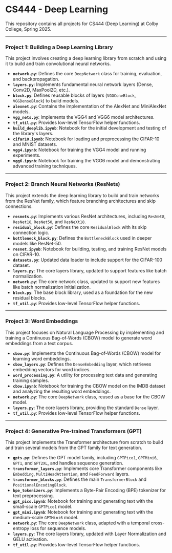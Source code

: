 # CS444 - Deep Learning

This repository contains all projects for CS444 (Deep Learning) at Colby College, Spring 2025.

---

### Project 1: Building a Deep Learning Library

This project involves creating a deep learning library from scratch and using it to build and train convolutional neural networks.

*   **`network.py`**: Defines the core `DeepNetwork` class for training, evaluation, and backpropagation.
*   **`layers.py`**: Implements fundamental neural network layers (Dense, Conv2D, MaxPool2D, etc.).
*   **`block.py`**: Defines reusable blocks of layers (`VGGConvBlock`, `VGGDenseBlock`) to build models.
*   **`alexnet.py`**: Contains the implementation of the AlexNet and MiniAlexNet models.
*   **`vgg_nets.py`**: Implements the VGG4 and VGG6 model architectures.
*   **`tf_util.py`**: Provides low-level TensorFlow helper functions.
*   **`build_deeplib.ipynb`**: Notebook for the initial development and testing of the library's layers.
*   **`cifar10.ipynb`**: Notebook for loading and preprocessing the CIFAR-10 and MNIST datasets.
*   **`vgg4.ipynb`**: Notebook for training the VGG4 model and running experiments.
*   **`vgg6.ipynb`**: Notebook for training the VGG6 model and demonstrating advanced training techniques.

---

### Project 2: Branch Neural Networks (ResNets)

This project extends the deep learning library to build and train networks from the ResNet family, which feature branching architectures and skip connections.

*   **`resnets.py`**: Implements various ResNet architectures, including `ResNet8`, `ResNet18`, `ResNet50`, and `ResNeXt18`.
*   **`residual_block.py`**: Defines the core `ResidualBlock` with its skip connection logic.
*   **`bottleneck_block.py`**: Defines the `BottleneckBlock` used in deeper models like ResNet-50.
*   **`resnet.ipynb`**: Notebook for building, testing, and training ResNet models on CIFAR-10.
*   **`datasets.py`**: Updated data loader to include support for the CIFAR-100 dataset.
*   **`layers.py`**: The core layers library, updated to support features like batch normalization.
*   **`network.py`**: The core network class, updated to support new features like batch normalization initialization.
*   **`block.py`**: The base block library, used as a foundation for the new residual blocks.
*   **`tf_util.py`**: Provides low-level TensorFlow helper functions.

---

### Project 3: Word Embeddings

This project focuses on Natural Language Processing by implementing and training a Continuous Bag-of-Words (CBOW) model to generate word embeddings from a text corpus.

*   **`cbow.py`**: Implements the Continuous Bag-of-Words (CBOW) model for learning word embeddings.
*   **`cbow_layers.py`**: Defines the `DenseEmbedding` layer, which retrieves embedding vectors for word indices.
*   **`word_processing.py`**: A utility for processing text data and generating training samples.
*   **`cbow.ipynb`**: Notebook for training the CBOW model on the IMDB dataset and analyzing the resulting word embeddings.
*   **`network.py`**: The core `DeepNetwork` class, reused as a base for the CBOW model.
*   **`layers.py`**: The core layers library, providing the standard `Dense` layer.
*   **`tf_util.py`**: Provides low-level TensorFlow helper functions.

---

### Project 4: Generative Pre-trained Transformers (GPT)

This project implements the Transformer architecture from scratch to build and train several models from the GPT family for text generation.

*   **`gpts.py`**: Defines the GPT model family, including `GPTPico1`, `GPTMini6`, `GPT1`, and `GPT2XL`, and handles sequence generation.
*   **`transformer_layers.py`**: Implements core Transformer components like `Embedding`, `MultiHeadAttention`, and `FeedForward` layers.
*   **`transformer_blocks.py`**: Defines the main `TransformerBlock` and `PositionalEncodingBlock`.
*   **`bpe_tokenizers.py`**: Implements a Byte-Pair Encoding (BPE) tokenizer for text preprocessing.
*   **`gpt_pico.ipynb`**: Notebook for training and generating text with the small-scale `GPTPico1` model.
*   **`gpt_mini.ipynb`**: Notebook for training and generating text with the medium-scale `GPTMini6` model.
*   **`network.py`**: The core `DeepNetwork` class, adapted with a temporal cross-entropy loss for sequence models.
*   **`layers.py`**: The core layers library, updated with Layer Normalization and GELU activation.
*   **`tf_util.py`**: Provides low-level TensorFlow helper functions.
